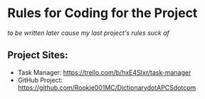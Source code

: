 # Rules for Coding for the Project

*to be written later cause my last project's rules suck af*

## Project Sites:
- Task Manager: https://trello.com/b/hxE4SIxr/task-manager
- GitHub Project: https://github.com/Rookie001MC/DictionarydotAPCSdotcom